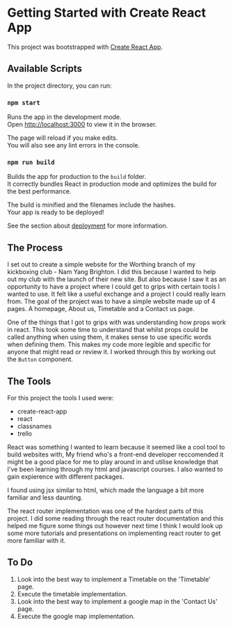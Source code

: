 # Getting Started with Create React App

This project was bootstrapped with [Create React App](https://github.com/facebook/create-react-app).

## Available Scripts

In the project directory, you can run:

### `npm start`

Runs the app in the development mode.\
Open [http://localhost:3000](http://localhost:3000) to view it in the browser.

The page will reload if you make edits.\
You will also see any lint errors in the console.

### `npm run build`

Builds the app for production to the `build` folder.\
It correctly bundles React in production mode and optimizes the build for the best performance.

The build is minified and the filenames include the hashes.\
Your app is ready to be deployed!

See the section about [deployment](https://facebook.github.io/create-react-app/docs/deployment) for more information.

## The Process

I set out to create a simple website for the Worthing branch of my kickboxing club - Nam Yang Brighton. I did this because I wanted to help out my club with the launch of their new site. But also because I saw it as an opportunity to have a project where I could get to grips with certain tools I wanted to use. It felt like a useful exchange and a project I could really learn from. The goal of the project was to have a simple website made up of 4 pages. A homepage, About us, Timetable and a Contact us page. 

One of the things that I got to grips with was understanding how props work in react. This took some time to understand that whilst props could be called anything when using them, it makes sense to use specific words when defining them. This makes my code more legible and specific for anyone that might read or review it. I worked through this by working out the `Button` component.

## The Tools

For this project the tools I used were: 
- create-react-app
- react
- classnames
- trello 

React was something I wanted to learn because it seemed like a cool tool to build websites with, My friend who's a front-end developer reccomended it might be a good place for me to play around in and utilise knowledge that I've been learning through my html and javascript courses. I also wanted to gain expierence with different packages. 

I found using jsx similar to html, which made the language a bit more familiar and less daunting. 

The react router implementation was one of the hardest parts of this project. I did some reading through the react router documentation and this helped me figure some things out however next time I think I would look up some more tutorials and presentations on implementing react router to get more familiar with it. 

## To Do 

1. Look into the best way to implement a Timetable on the 'Timetable' page. 
2. Execute the timetable implementation. 
3. Look into the best way to implement a google map in the 'Contact Us' page. 
4. Execute the google map implementation. 
